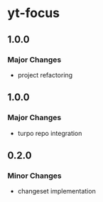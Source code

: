 # yt-focus

## 1.0.0

### Major Changes

- project refactoring

## 1.0.0

### Major Changes

- turpo repo integration

## 0.2.0

### Minor Changes

- changeset implementation
